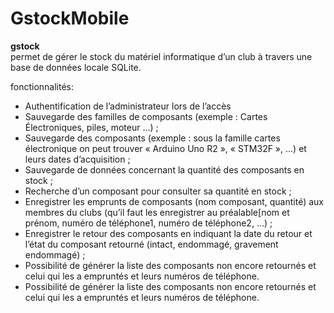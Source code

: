 # GstockMobile
<b>gstock</b> </br>  permet de gérer le stock du matériel
informatique d’un club à travers une base de données locale SQLite.

fonctionnalités:
- Authentification de l’administrateur lors de l’accès
- Sauvegarde des familles de composants (exemple : Cartes Électroniques, piles, moteur  ...) ;
- Sauvegarde des composants (exemple : sous la famille cartes électronique on peut trouver
« Arduino Uno R2 », « STM32F », ...) et leurs dates d’acquisition ;
- Sauvegarde de données concernant la quantité des composants en stock ;
- Recherche d’un composant pour consulter sa quantité en stock ;
- Enregistrer les emprunts de composants (nom composant, quantité) aux membres du clubs
(qu’il faut les enregistrer au préalable[nom et prénom, numéro de téléphone1, numéro de téléphone2, ...) ;
- Enregistrer le retour des composants en indiquant la date du retour et l’état du composant retourné (intact, endommagé, gravement endommagé) ;
- Possibilité de générer la liste des composants non encore retournés et celui qui les a empruntés et leurs numéros de téléphone.
- Possibilité de générer la liste des composants non encore retournés et celui qui les a empruntés et leurs numéros de téléphone.

